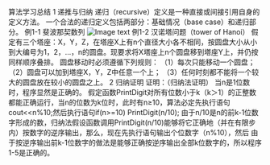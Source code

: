 算法学习总结
1 递推与归纳
递归（recursive）定义是一种直接或间接引用自身的定义方法。
一个合法的递归定义包括两部分：基础情况（base case）和递归部分。
例1-1  斐波那契数列
![Image text](algorithm-learning/assets/斐波那契递推公式.png)
例1-2  汉诺塔问题（tower of Hanoi）
假定有三个塔座：X，Y，Z，在塔座X上有n个直径大小各不相同，按圆盘大小从小到大编号为1，2，…，n的圆盘。现要求将X塔座上n个圆盘移到塔座Y上，并仍按同样顺序叠排。
圆盘移动时必须遵循下列规则：
（1）每次只能移动一个圆盘；
（2）圆盘可以加到塔座X，Y，Z中任意一个上；
（3）任何时刻都不能将一个较大的圆盘放在较小的圆盘之上。
2 归纳证明
 证明：（归纳法证明）
 当n是1位数时，程序显然是正确的。
 假定函数PrintDigit对所有位数小于k（k＞1）的正整数都能正确运行，当n的位数为k位时，此时有n≥10，算法必定先执行语句cout<<n%10;然后执行语句if(n>=10) PrintDigit(n/10);
 由于n/10是n的前k-1位数字形成的数，归纳法假设函数调用PrintDigit(n/10)能够将它正确地（并在有限步内）按数字的逆序输出，那么，现在先执行语句输出个位数字（n%10），然后
 由于按逆序输出前k-1位数字的做法是能够正确按逆序输出全部k位数字的，所以程序1-5是正确的。


